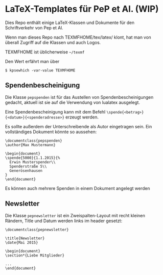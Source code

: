 # LaTeX-Templates für PeP et Al. (WIP)

Dies Repo enthält einige LaTeX-Klassen und Dokumente
für den Schriftverkehr von Pep et Al.

Wenn man dieses Repo nach TEXMFHOME/tex/latex/ klont,
hat man von überall Zugriff auf die Klassen und auch Logos.

TEXMFHOME ist üblicherweise `~/texmf`

Den Wert erfährt man über

```{shell}
$ kpsewhich -var-value TEXMFHOME
```

## Spendenbescheinigung

Die Klasse `pepspenden` ist für das Austellen von Spendenbescheinigungen
gedacht, aktuell ist sie auf die Verwendung von lualatex ausgelegt.

Eine Spendenbescheinigung kann mit dem Befehl 
`\spende{<betrag>}{<datum>}{<spenderadresse>}`
erzeugt werden.

Es sollte außerdem der Unterschreibende als Autor eingetragen sein.
Ein vollständiges Dokument könnte so aussehen:

```{latex}
\documentclass{pepspenden}
\author{Max Mustermann}

\begin{document}
\spende{5000}{1.1.2015}{%
  Erwin Musterspender\\
  Spenderstraße 5\\
  Generösenhausen
}
\end{document}
```

Es können auch mehrere Spenden in einem Dokument angelegt werden

## Newsletter

Die Klasse `pepnewsletter` ist ein Zweispalten-Layout mit recht kleinen Rändern,
Title und Datum werden links im header gesetzt:

```{latex}
\documentclass{pepnewsletter}

\title{Newsletter}
\date{Mai 2015}

\begin{document}
\section*{Liebe Mitglieder}

...
\end{document}
```
